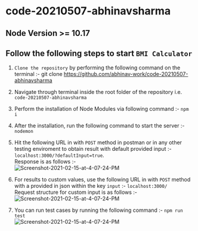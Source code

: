 # code-20210507-abhinavsharma

## Node Version >= 10.17

## Follow the following steps to start `BMI Calculator`
  1. `Clone the repository` by performing the following command on the terminal :- git clone https://github.com/abhinav-work/code-20210507-abhinavsharma
  2. Navigate through terminal inside the root folder of the repository i.e. `code-20210507-abhinavsharma`
  3. Perform the installation of Node Modules via following command :- `npm i`
  4. After the installation, run the following command to start the server :- `nodemon` <br>
  5. Hit the following URL in with `POST` method in postman or in any other testing enviroment to obtain result with default provided input :- `localhost:3000/?defaultInput=true`. <br>
    Response is as follows :- <br>
 <img src="https://i.ibb.co/BrLJxQt/Screenshot-2021-05-07-at-3-22-06-AM.png" alt="Screenshot-2021-02-15-at-4-07-24-PM" border="0"> <br>
  6. For results to custom values, use the following URL in with `POST` method with a provided in json within the key `input` :- `localhost:3000/` <br>
  Request structure for custom input is as follows :- <br>
  <img src="https://i.ibb.co/MhxMPLD/Screenshot-2021-05-07-at-3-11-11-AM.png" alt="Screenshot-2021-02-15-at-4-07-24-PM" border="0"> <br>

  7. You can run test cases by running the following command :- `npm run test` <br>
   <img src="https://i.ibb.co/bNw2NY5/Screenshot-2021-05-07-at-3-09-38-AM.png" alt="Screenshot-2021-02-15-at-4-07-24-PM" border="0"> <br>
